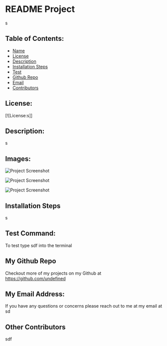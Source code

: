 # README Project
  s

## Table of Contents:
- [Name](#name)  
- [License](#license)  
- [Description](#description)  
- [Installation Steps](#installationSteps)  
- [Test](#test)  
- [Github Repo](#githubRepo)  
- [Email](#email)  
- [Contributors](#contributors)

## License:
[![License:s]]

## Description:
s

## Images:
![Project Screenshot](./imagePathHere.png)

![Project Screenshot](./imagePathHere.png)

![Project Screenshot](./imagePathHere.png)

## Installation Steps
s

## Test Command:
To test type sdf into the terminal

## My Github Repo
Checkout more of my projects on my Github at https://github.com/undefined

## My Email Address:
If you have any questions or concerns please reach out to me at my email at sd

## Other Contributors
sdf
